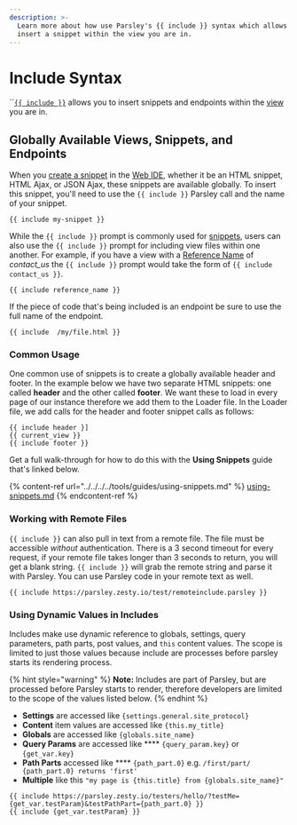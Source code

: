 ```yaml
---
description: >-
  Learn more about how use Parsley's {{ include }} syntax which allows you
  insert a snippet within the view you are in.
---
```


# Include Syntax

``[`{{ include }}`](https://zesty.org/services/web-engine/introduction-to-parsley/parsley-index#include) allows you to insert snippets and endpoints within the [view](https://zesty.org/services/web-engine/view-templating#what-are-views) you are in.

## Globally Available Views, Snippets, and Endpoints

When you [create a snippet](https://zesty.org/guides/using-snippets#creating-snippets) in the [Web IDE](https://zesty.org/services/manager-ui/editor), whether it be an HTML snippet, HTML Ajax, or JSON Ajax, these snippets are available globally. To insert this snippet, you'll need to use the `{{ include }}` Parsley call and the name of your snippet.

```
{{ include my-snippet }}
```

While the `{{ include }}` prompt is commonly used for [snippets](https://zesty.org/glossary#snippet), users can also use the `{{ include }}` prompt for including view files within one another. For example, if you have a view with a [Reference Name](https://zesty.org/glossary#parsley-reference-name) of _contact\_us_ the `{{ include }}` prompt would take the form of `{{ include contact_us }}`.

```
{{ include reference_name }}
```

If the piece of code that's being included is an endpoint be sure to use the full name of the endpoint.

```
{{ include  /my/file.html }}
```

### Common Usage

One common use of snippets is to create a globally available header and footer. In the example below we have two separate HTML snippets: one called **header** and the other called **footer**. We want these to load in every page of our instance therefore we add them to the Loader file. In the Loader file, we add calls for the header and footer snippet calls as follows:

```
{{ include header }]
{{ current_view }}
{{ include footer }}
```

Get a full walk-through for how to do this with the **Using Snippets** guide that's linked below.

{% content-ref url="../../../../tools/guides/using-snippets.md" %}
[using-snippets.md](../../../../tools/guides/using-snippets.md)
{% endcontent-ref %}

### Working with Remote Files

`{{ include }}` can also pull in text from a remote file. The file must be accessible _without_ authentication. There is a 3 second timeout for every request, if your remote file takes longer than 3 seconds to return, you will get a blank string. `{{ include }}` will grab the remote string and parse it with Parsley. You can use Parsley code in your remote text as well.

```
{{ include https://parsley.zesty.io/test/remoteinclude.parsley }}
```

### Using Dynamic Values in Includes

Includes make use dynamic reference to globals, settings, query parameters, path parts, post values, and `this` content values. The scope is limited to just those values because include are processes before parsley starts its rendering process.

{% hint style="warning" %}
**Note:** Includes are part of Parsley, but are processed before Parsley starts to render, therefore developers are limited to the scope of the values listed below.
{% endhint %}

* **Settings** are accessed like `{settings.general.site_protocol}`
* **Content** item values are accessed like `{this.my_title}`
* **Globals** are accessed like `{globals.site_name}`
* **Query Params** are accessed like **** `{query_param.key}` or `{get_var.key}`
* **Path Parts** accessed like **** `{path_part.0}`  e.g. `/first/part/  {path_part.0} returns 'first'`
* **Multiple** like this `"my page is {this.title} from {globals.site_name}"`

```
{{ include https://parsley.zesty.io/testers/hello/?testMe={get_var.testParam}&testPathPart={path_part.0} }}
{{ include {get_var.testParam} }}
```
